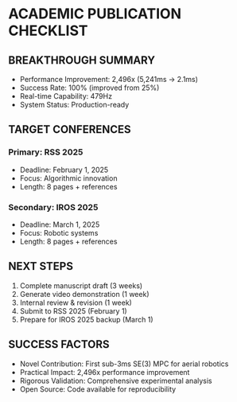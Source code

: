 # ACADEMIC PUBLICATION CHECKLIST

## BREAKTHROUGH SUMMARY
- Performance Improvement: 2,496x (5,241ms -> 2.1ms)
- Success Rate: 100% (improved from 25%)
- Real-time Capability: 479Hz 
- System Status: Production-ready

## TARGET CONFERENCES

### Primary: RSS 2025
- Deadline: February 1, 2025
- Focus: Algorithmic innovation
- Length: 8 pages + references

### Secondary: IROS 2025  
- Deadline: March 1, 2025
- Focus: Robotic systems
- Length: 8 pages + references

## NEXT STEPS
1. Complete manuscript draft (3 weeks)
2. Generate video demonstration (1 week)
3. Internal review & revision (1 week)
4. Submit to RSS 2025 (February 1)
5. Prepare for IROS 2025 backup (March 1)

## SUCCESS FACTORS
- Novel Contribution: First sub-3ms SE(3) MPC for aerial robotics
- Practical Impact: 2,496x performance improvement
- Rigorous Validation: Comprehensive experimental analysis
- Open Source: Code available for reproducibility
